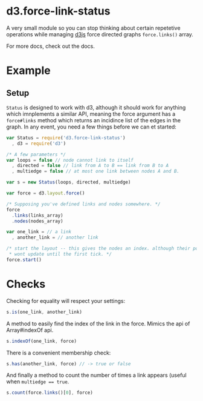 # d3.force-link-status #

A very small module so you can stop thinking about certain repetetive
operations while managing [d3js](http://d3js.org/) force directed graphs `force.links()` array.

For more docs, check out the docs.
# Example #

## Setup ##
`Status` is designed to work with d3, although it should work for anything which
imnplements a similar API, meaning the force argument has a `force#links`
method which returns an incidince list of the edges in the graph. In any event,
you need a few things before we can et started:

```js
var Status = require('d3.force-link-status')
  , d3 = require('d3')

/* A few parameters */
var loops = false // node cannot link to itself
  , directed = false // link from A to B == link from B to A
  , multiedge = false // at most one link between nodes A and B.

var s = new Status(loops, directed, multiedge)

var force = d3.layout.force()

/* Supposing you've defined links and nodes somewhere. */
force
  .links(links_array)
  .nodes(nodes_array)

var one_link = // a link
  , another_link = // another link

/* start the layout -- this gives the nodes an index. although their positions
 * wont update until the first tick. */
force.start()
```

# Checks #

Checking for equality will respect your settings:

```js
s.is(one_link, another_link)
```

A method to easily find the index of the link in the force. Mimics the api of Array#indexOf api.

```js
s.indexOf(one_link, force)
```

There is a convenient membership check:

```js
s.has(another_link, force) // -> true or false
```

And finally a method to count the number of times a link appears (useful when
`multiedge == true`.

```js
s.count(force.links()[0], force) 
```
